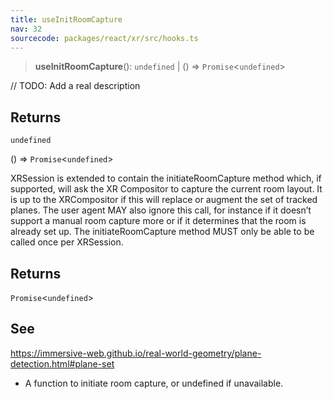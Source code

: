 ```yaml
---
title: useInitRoomCapture
nav: 32
sourcecode: packages/react/xr/src/hooks.ts
---
```


> **useInitRoomCapture**(): `undefined` \| () => `Promise`\<`undefined`\>

// TODO: Add a real description

## Returns

`undefined`

() => `Promise`\<`undefined`\>

XRSession is extended to contain the initiateRoomCapture method which,
if supported, will ask the XR Compositor to capture the current room layout.
It is up to the XRCompositor if this will replace or augment the set of tracked planes.
The user agent MAY also ignore this call, for instance if it doesn’t support a manual room
capture more or if it determines that the room is already set up.
The initiateRoomCapture method MUST only be able to be called once per XRSession.

## Returns

`Promise`\<`undefined`\>

## See

https://immersive-web.github.io/real-world-geometry/plane-detection.html#plane-set

- A function to initiate room capture, or undefined if unavailable.
